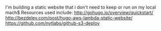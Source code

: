 I'm building a static website that i don't need to keep or run on my local mach$
                                                                               Resources used include:
http://gohugo.io/overview/quickstart/
http://bezdelev.com/post/hugo-aws-lambda-static-website/
https://github.com/nytlabs/github-s3-deploy

